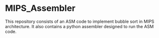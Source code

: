 # MIPS_Assembler
This repository consists of an ASM code to implement bubble sort in MIPS architecture. It also contains a python assembler designed to run the ASM code.
